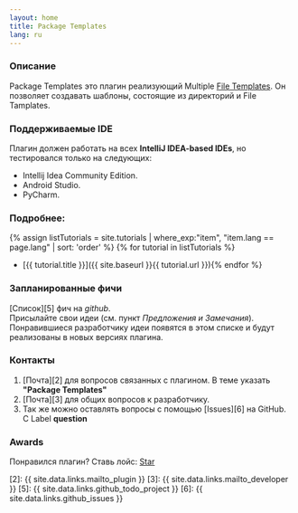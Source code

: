 ```yaml
---
layout: home
title: Package Templates
lang: ru
---
```


### Описание
Package Templates это плагин реализующий Multiple [File Templates][1]. Он позволяет создавать шаблоны, состоящие из директорий и File Tamplates.

### Поддерживаемые IDE
Плагин должен работать на всех **IntelliJ IDEA-based IDEs**, но тестировался только на следующих:

* Intellij Idea Community Edition.
* Android Studio.
* PyCharm.

### Подробнее:
{% assign listTutorials = site.tutorials | where_exp:"item", "item.lang == page.lang" | sort: 'order' %}
{% for tutorial in listTutorials %}
* [{{ tutorial.title }}]({{ site.baseurl }}{{ tutorial.url }}){% endfor %}

### Запланированные фичи
[Список][5] фич на *github*.<br>
Присылайте свои идеи (см. пункт *Предложения и Замечания*). Понравившиеся разработчику идеи появятся в этом списке и будут реализованы в новых версиях плагина.

### Контакты

1. [Почта][2] для вопросов связанных с плагином. В теме указать **"Package Templates"**
2. [Почта][3] для общих вопросов к разработчику.
3. Так же можно оставлять вопросы с помощью [Issues][6] на GitHub. С Label **question**

### Awards
Понравился плагин? Ставь лойс: <a class="github-button" href="https://github.com/CeH9/PackageTemplates" data-icon="octicon-star" data-count-href="/CeH9/PackageTemplates/stargazers" data-count-api="/repos/CeH9/PackageTemplates#stargazers_count" data-count-aria-label="# stargazers on GitHub" aria-label="Star CeH9/PackageTemplates on GitHub">Star</a>

[1]: https://www.jetbrains.com/help/idea/2016.2/file-and-code-templates.html
[2]: {{ site.data.links.mailto_plugin }}
[3]: {{ site.data.links.mailto_developer }}
[5]: {{ site.data.links.github_todo_project }}
[6]: {{ site.data.links.github_issues }}